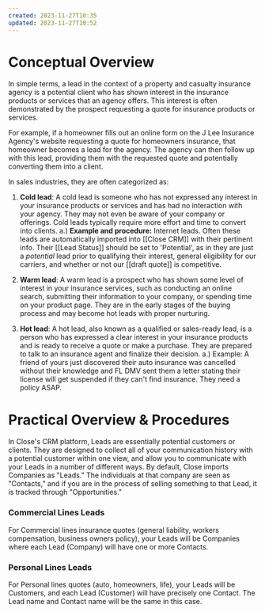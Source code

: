 ```yaml
---
created: 2023-11-27T10:35
updated: 2023-11-27T10:52
---
```

# Conceptual Overview
In simple terms, a lead in the context of a property and casualty insurance agency is a potential client who has shown interest in the insurance products or services that an agency offers. This interest is often demonstrated by the prospect requesting a quote for insurance products or services.

For example, if a homeowner fills out an online form on the J Lee Insurance Agency's website requesting a quote for homeowners insurance, that homeowner becomes a lead for the agency. The agency can then follow up with this lead, providing them with the requested quote and potentially converting them into a client.

In sales industries, they are often categorized as:

1. **Cold lead**: A cold lead is someone who has not expressed any interest in your insurance products or services and has had no interaction with your agency. They may not even be aware of your company or offerings. Cold leads typically require more effort and time to convert into clients.
	a.) **Example and procedure:** Internet leads. Often these leads are automatically imported into [[Close CRM]] with their pertinent info. Their [[Lead Status]] should be set to 'Potential', as in they are just a *potential* lead prior to qualifying their interest, general eligibility for our carriers, and whether or not our [[draft quote]] is competitive.

2. **Warm lead**: A warm lead is a prospect who has shown some level of interest in your insurance services, such as conducting an online search, submitting their information to your company, or spending time on your product page. They are in the early stages of the buying process and may become hot leads with proper nurturing.

1. **Hot lead**: A hot lead, also known as a qualified or sales-ready lead, is a person who has expressed a clear interest in your insurance products and is ready to receive a quote or make a purchase. They are prepared to talk to an insurance agent and finalize their decision.
	a.) Example: A friend of yours just discovered their auto insurance was cancelled without their knowledge and FL DMV sent them a letter stating their license will get suspended if they can't find insurance. They need a policy ASAP.

# Practical Overview & Procedures
In Close's CRM platform, Leads are essentially potential customers or clients. They are designed to collect all of your communication history with a potential customer within one view, and allow you to communicate with your Leads in a number of different ways. By default, Close imports Companies as "Leads." The individuals at that company are seen as "Contacts," and if you are in the process of selling something to that Lead, it is tracked through "Opportunities."

### **Commercial Lines Leads**
For Commercial lines insurance quotes (general liability, workers compensation, business owners policy), your Leads will be Companies where each Lead (Company) will have one or more Contacts. 

### **Personal Lines Leads**
For Personal lines quotes (auto, homeowners, life), your Leads will be Customers, and each Lead (Customer) will have precisely one Contact. The Lead name and Contact name will be the same in this case.
